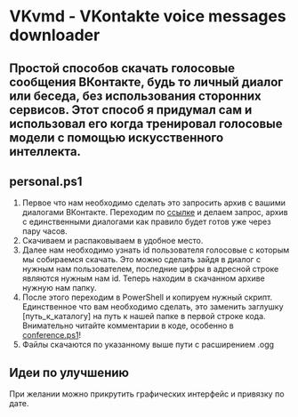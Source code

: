 # VKvmd - VKontakte voice messages downloader
## Простой способов скачать голосовые сообщения ВКонтакте, будь то личный диалог или беседа, без использования сторонних сервисов. Этот способ я придумал сам и использовал его когда тренировал голосовые модели с помощью искусственного интеллекта.

## personal.ps1
1. Первое что нам необходимо сделать это запросить архив с вашими диалогами ВКонтакте. Переходим по [ссылке](https://vk.com/data_protection?section=rules&scroll_to_archive=1) и делаем запрос, архив с единственными диалогами как правило будет готов уже через пару часов.
2. Скачиваем и распаковываем в удобное место.
3. Далее нам необходимо узнать id пользователя голосовые с которым мы собираемся скачать. Это можно сделать зайдя в диалог с нужным нам пользователем, последние цифры в адресной строке являются нужным нам id. Теперь находим в скачанном архиве нужную нам папку.
4. После этого переходим в PowerShell и копируем нужный скрипт. Единственное что вам необходимо сделать, это заменить заглушку [путь_к_каталогу] на путь к нашей папке в первой строке кода. Внимательно читайте комментарии в коде, особенно в [conference.ps1](https://github.com/caefolomy/VKvmd/blob/main/conference.ps1)!
5. Файлы скачаются по указанному выше пути с расширением .ogg

## Идеи по улучшению
При желании можно прикрутить графических интерфейс и привязку по дате.
